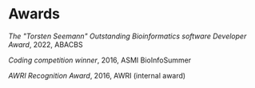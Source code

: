 # Awards

_The "Torsten Seemann" Outstanding Bioinformatics software Developer Award_,
2022,
ABACBS

_Coding competition winner_,
2016,
ASMI BioInfoSummer

_AWRI Recognition Award_,
2016,
AWRI (internal award)